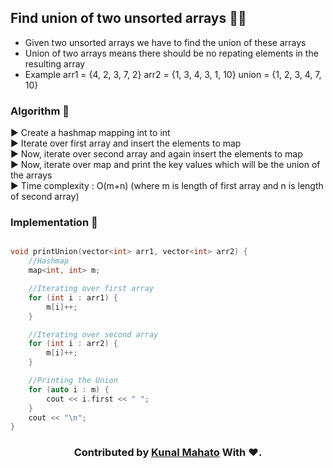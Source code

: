 ## Find union of two unsorted arrays 🙇‍♀️

* Given two unsorted arrays we have to find the union of these arrays
* Union of two arrays means there should be no repating elements in the resulting array
* Example arr1 = {4, 2, 3, 7, 2} arr2 = {1, 3, 4, 3, 1, 10} union = {1, 2, 3, 4, 7, 10}

### Algorithm 🔰 
▶️ Create a hashmap mapping int to int <br>
▶️ Iterate over first array and insert the elements to map <br>
▶️ Now, iterate over second array and again insert the elements to map <br>
▶️ Now, iterate over map and print the key values which will be the union of the arrays <br>
▶️ Time complexity : O(m+n) (where m is length of first array and n is length of second array)

### Implementation 🔰 
```c++

void printUnion(vector<int> arr1, vector<int> arr2) {
    //Hashmap
    map<int, int> m;

    //Iterating over first array
    for (int i : arr1) {
        m[i]++;
    }

    //Iterating over second array
    for (int i : arr2) {
        m[i]++;
    }

    //Printing the Union
    for (auto i : m) {
        cout << i.first << " ";
    }
    cout << "\n";
}

```


<h3 align="center"> Contributed by <a href="https://github.com/KunalMahato11">Kunal Mahato</a> With ❤️.</h3>
